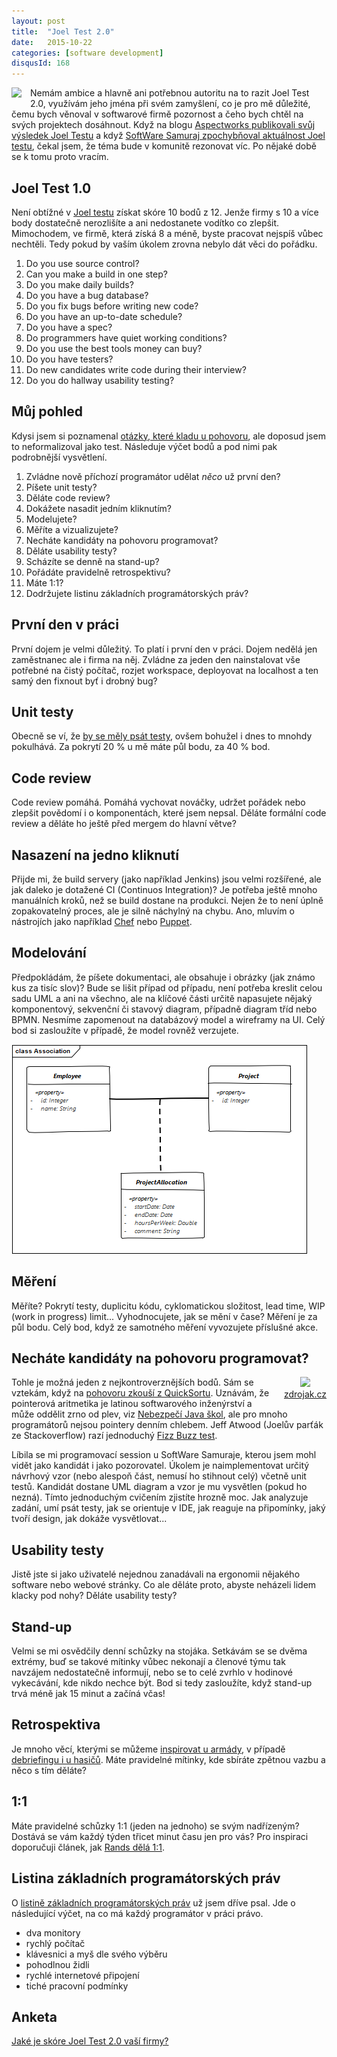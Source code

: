 ```yaml
---
layout: post
title:  "Joel Test 2.0"
date:   2015-10-22
categories: [software development]
disqusId: 168
---
```

<div style="float: left; margin: 0 1em 1em 0; text-align: center;"><a href="https://openclipart.org/detail/191354/good-grade"><img src="https://openclipart.org/image/150px/svg_to_png/191354/Good-Grade.png" /></a></div>Nemám ambice a hlavně ani potřebnou autoritu na to razit Joel Test 2.0, využívám jeho jména při svém zamyšlení, co je pro mě důležité, čemu bych věnoval v softwarové firmě pozornost a čeho bych chtěl na svých projektech dosáhnout. Když na blogu <a href="http://www.aspectworks.com/2013/04/joeluv-test-a-aspectworks">Aspectworks publikovali svůj výsledek Joel Testu</a> a když <a href="http://www.sw-samuraj.cz/2013/06/joel-test-ma-jeste-smysl.html">SoftWare Samuraj zpochybňoval aktuálnost Joel testu</a>, čekal jsem, že téma bude v komunitě rezonovat víc. Po nějaké době se k tomu proto vracím.
<!--more-->

Joel Test 1.0
------

Není obtížné v <a href="http://www.joelonsoftware.com/articles/fog0000000043.html">Joel testu</a> získat skóre 10 bodů z 12. Jenže firmy s 10 a více body dostatečně nerozlišíte a ani nedostanete vodítko co zlepšit. Mimochodem, ve firmě, která získá 8 a méně, byste pracovat nejspíš vůbec nechtěli. Tedy pokud by vaším úkolem zrovna nebylo dát věci do pořádku.

1. Do you use source control?
2. Can you make a build in one step?
3. Do you make daily builds?
4. Do you have a bug database?
5. Do you fix bugs before writing new code?
6. Do you have an up-to-date schedule?
7. Do you have a spec?
8. Do programmers have quiet working conditions?
9. Do you use the best tools money can buy?
10. Do you have testers?
11. Do new candidates write code during their interview?
12. Do you do hallway usability testing?</li></ol>

Můj pohled
------

Kdysi jsem si poznamenal <a href="/item/114">otázky, které kladu u pohovoru</a>, ale doposud jsem to neformalizoval jako test. Následuje výčet bodů a pod nimi pak podrobnější vysvětlení.

1. Zvládne nově příchozí programátor udělat <em>něco</em> už první den?
2. Píšete unit testy?
3. Děláte code review?
4. Dokážete nasadit jedním kliknutím?
5. Modelujete?
6. Měříte a vizualizujete?
7. Necháte kandidáty na pohovoru programovat?
8. Děláte usability testy?
9. Scházíte se denně na stand-up?
10. Pořádáte pravidelně retrospektivu?
11. Máte 1:1?
12. Dodržujete listinu základních programátorských práv?

První den v práci
------

První dojem je velmi důležitý. To platí i první den v práci. Dojem nedělá jen zaměstnanec ale i firma na něj. Zvládne za jeden den nainstalovat vše potřebné na čistý počítač, rozjet workspace, deployovat na localhost a ten samý den fixnout byť i drobný bug?

Unit testy
------

Obecně se ví, že <a href="/item/112">by se měly psát testy</a>, ovšem bohužel i dnes to mnohdy pokulhává. Za pokrytí 20&nbsp;% u mě máte půl bodu, za 40&nbsp;% bod.

Code review
------

Code review pomáhá. Pomáhá vychovat nováčky, udržet pořádek nebo zlepšit povědomí i o komponentách, které jsem nepsal. Děláte formální code review a děláte ho ještě před mergem do hlavní větve?

Nasazení na jedno kliknutí
------

Přijde mi, že build servery (jako například Jenkins) jsou velmi rozšířené, ale jak daleko je dotažené CI (Continuos Integration)? Je potřeba ještě mnoho manuálních kroků, než se build dostane na produkci. Nejen že to není úplně zopakovatelný proces, ale je silně náchylný na chybu. Ano, mluvím o nástrojích jako například <a href="https://www.chef.io/">Chef</a> nebo <a href="https://puppetlabs.com/">Puppet</a>.

Modelování
------

Předpokládám, že píšete dokumentaci, ale obsahuje i obrázky (jak známo kus za tisíc slov)? Bude se lišit případ od případu, není potřeba kreslit celou sadu UML a ani na všechno, ale na klíčové části určitě napasujete nějaký komponentový, sekvenční či stavový diagram, případně diagram tříd nebo BPMN. Nesmíme zapomenout na databázový model a wireframy na UI. Celý bod si zasloužíte v případě, že model rovněž verzujete.

![](/assets/2015-10-22/20150415-jpa-association%20class.png)

Měření
------

Měříte? Pokrytí testy, duplicitu kódu, cyklomatickou složitost, lead time, WIP (work in progress) limit... Vyhodnocujete, jak se mění v čase? Měření je za půl bodu. Celý bod, když ze samotného měření vyvozujete příslušné akce.

Necháte kandidáty na pohovoru programovat?
------

<div style="float: right; margin: 0 0 1em 1em; text-align: center;"><a href="https://www.zdrojak.cz/clanky/trideni-programatoru-quicksortem/"><img style="" src="https://www.zdrojak.cz/wp-content/uploads/2015/04/image00.png" /></a><br/><a href="https://www.zdrojak.cz/clanky/trideni-programatoru-quicksortem/">zdrojak.cz</a></div>Tohle je možná jeden z nejkontroverznějších bodů. Sám se vztekám, když na <a href="https://www.zdrojak.cz/clanky/trideni-programatoru-quicksortem/">pohovoru zkouší z QuickSortu</a>. Uznávám, že pointerová aritmetika je latinou softwarového inženýrství a může oddělit zrno od plev, viz <a href="/item/162">Nebezpečí Java škol</a>, ale pro mnoho programátorů nejsou pointery denním chlebem. Jeff Atwood (Joelův parťák ze Stackoverflow) razí jednoduchý <a href="http://blog.codinghorror.com/why-cant-programmers-program/">Fizz Buzz test</a>.

Líbila se mi programovací session u SoftWare Samuraje, kterou jsem mohl vidět jako kandidát i jako pozorovatel. Úkolem je naimplementovat určitý návrhový vzor (nebo alespoň část, nemusí ho stihnout celý) včetně unit testů. Kandidát dostane UML diagram a vzor je mu vysvětlen (pokud ho nezná). Tímto jednoduchým cvičením zjistíte hrozně moc. Jak analyzuje zadání, umí psát testy, jak se orientuje v IDE, jak reaguje na připomínky, jaký tvoří design, jak dokáže vysvětlovat...
	
Usability testy
------
		
Jistě jste si jako uživatelé nejednou zanadávali na ergonomii nějakého software nebo webové stránky. Co ale děláte proto, abyste neházeli lidem klacky pod nohy? Děláte usability testy?

Stand-up
------	
	
Velmi se mi osvědčily denní schůzky na stojáka. Setkávám se se dvěma extrémy, buď se takové mítinky vůbec nekonají a členové týmu tak navzájem nedostatečně informují, nebo se to celé zvrhlo v hodinové vykecávání, kde nikdo nechce být. Bod si tedy zasloužíte, když stand-up trvá méně jak 15 minut a začíná včas! 

Retrospektiva
------	

Je mnoho věcí, kterými se můžeme <a href="/item/115">inspirovat u armády</a>, v případě <a href="http://www.firefighternation.com/article/incident-command-0/how-why-conduct-incident-debriefing">debriefingu i u hasičů</a>. Máte pravidelné mítinky, kde sbíráte zpětnou vazbu a něco s tím děláte?

1:1
------

Máte pravidelné schůzky 1:1 (jeden na jednoho) se svým nadřízeným? Dostává se vám každý týden třicet minut času jen pro vás? Pro inspiraci doporučuji článek, jak <a href="http://randsinrepose.com/archives/the-update-the-vent-and-the-disaster/">Rands dělá 1:1</a>.  

Listina základních programátorských práv
------
O <a href="/item/109">listině základních programátorských práv</a> už jsem dříve psal. Jde o následující výčet, na co má každý programátor v práci právo.
 
* dva monitory
* rychlý počítač
* klávesnici a myš dle svého výběru
* pohodlnou židli
* rychlé internetové připojení
* tiché pracovní podmínky

Anketa
------

<script type="text/javascript" charset="utf-8" src="https://static.polldaddy.com/p/9139491.js"></script>
<noscript><a href="http://polldaddy.com/poll/9139491/">Jaké je skóre Joel Test 2.0 vaší firmy?</a></noscript>